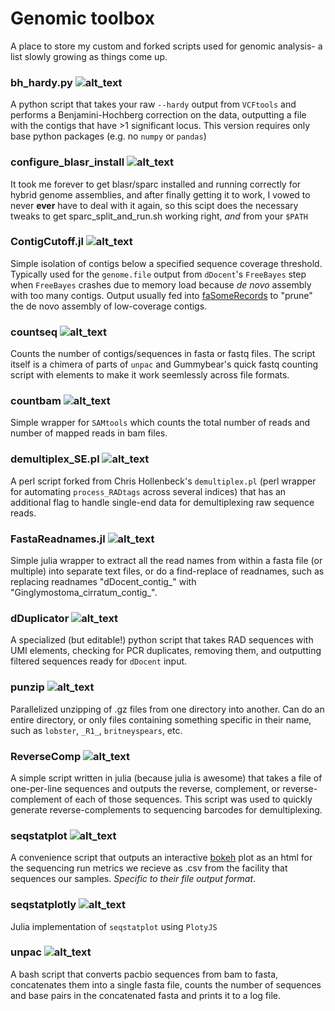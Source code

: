 # Genomic toolbox

A place to store my custom and forked scripts used for genomic analysis- a list slowly growing as things come up.

### bh_hardy.py ![alt_text](https://img.shields.io/badge/language-python3-green.svg)
A python script that takes your raw `--hardy` output from `VCFtools` and performs a Benjamini-Hochberg correction on the data, outputting a file with the contigs that have >1 significant locus. This version requires only base python packages (e.g. no `numpy` or `pandas`)

### configure_blasr_install ![alt_text](https://img.shields.io/badge/language-bash-lightgrey.svg)
It took me forever to get blasr/sparc installed and running correctly for hybrid genome assemblies, and after finally getting it to work, I vowed to never **ever** have to deal with it again, so this scipt does the necessary tweaks to get sparc_split_and_run.sh working right, *and* from your `$PATH`

### ContigCutoff.jl ![alt_text](https://img.shields.io/badge/language-julia-blue.svg)
Simple isolation of contigs below a specified sequence coverage threshold. Typically used for the `genome.file` output from `dDocent`'s `FreeBayes` step when `FreeBayes` crashes due to memory load because _de novo_ assembly with too many contigs. Output usually fed into [faSomeRecords](https://github.com/santiagosnchez/faSomeRecords) to "prune" the de novo assembly of low-coverage contigs. 

### countseq ![alt_text](https://img.shields.io/badge/language-bash-lightgrey.svg)
Counts the number of contigs/sequences in fasta or fastq files. The script itself is a chimera of parts of `unpac` and Gummybear's quick fastq counting script with elements to make it work seemlessly across file formats.

### countbam ![alt_text](https://img.shields.io/badge/language-bash-lightgrey.svg)
Simple wrapper for `SAMtools` which counts the total number of reads and number of mapped reads in bam files.

### demultiplex_SE.pl ![alt_text](https://img.shields.io/badge/language-perl-yellow.svg)
A perl script forked from Chris Hollenbeck's `demultiplex.pl` (perl wrapper for automating `process_RADtags` across several indices) that has an additional flag to handle single-end data for demultiplexing raw sequence reads. 

### FastaReadnames.jl ![alt_text](https://img.shields.io/badge/language-julia-blue.svg)
Simple julia wrapper to extract all the read names from within a fasta file (or multiple) into separate text files, or do a find-replace of readnames, such as replacing readnames "dDocent_contig_" with "Ginglymostoma_cirratum_contig_".

### dDuplicator ![alt_text](https://img.shields.io/badge/language-python3-green.svg)
A specialized (but editable!) python script that takes RAD sequences with UMI elements, checking for PCR duplicates, removing them, and outputting filtered sequences ready for `dDocent` input.

### punzip ![alt_text](https://img.shields.io/badge/language-bash-lightgrey.svg)
Parallelized unzipping of .gz files from one directory into another. Can do an entire directory, or only files containing something specific in their name, such as `lobster`, `_R1_`, `britneyspears`, etc.

### ReverseComp ![alt_text](https://img.shields.io/badge/language-julia-blue.svg)
A simple script written in julia (because julia is awesome) that takes  a file of one-per-line sequences and outputs the reverse, complement, or reverse-complement of each of those sequences. This script was used to quickly generate reverse-complements to sequencing barcodes for demultiplexing.

### seqstatplot ![alt_text](https://img.shields.io/badge/language-python3-green.svg)
A convenience script that outputs an interactive [bokeh](https://bokeh.pydata.org/en/latest/) plot as an html for the sequencing run metrics we recieve as .csv from the facility that sequences our samples. *Specific to their file output format*.

### seqstatplotly ![alt_text](https://img.shields.io/badge/language-julia-blue.svg)
Julia implementation of `seqstatplot` using `PlotyJS`

### unpac ![alt_text](https://img.shields.io/badge/language-bash-lightgrey.svg)
A bash script that converts pacbio sequences from bam to fasta, concatenates them into a single fasta file, counts the number of sequences and base pairs in the concatenated fasta and prints it to a log file.
